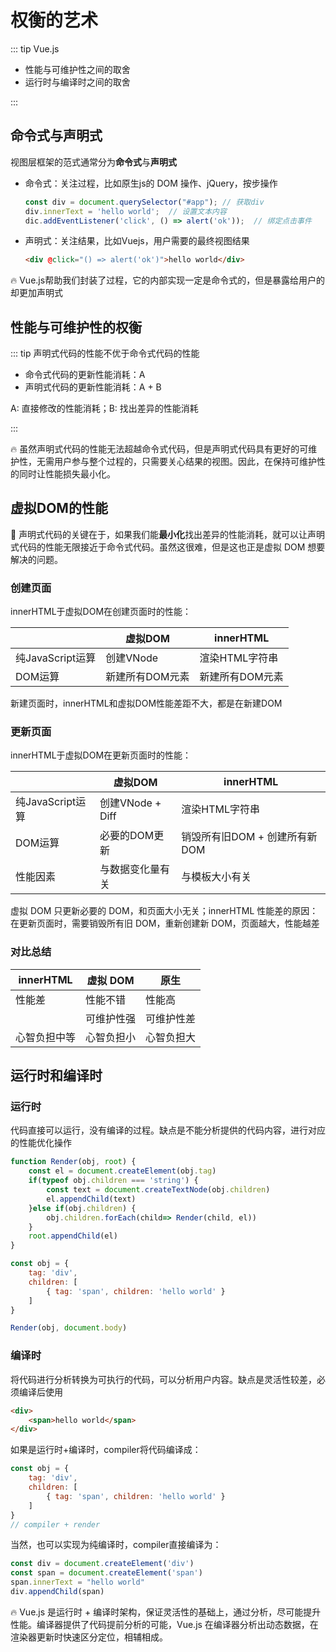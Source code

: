 

# 权衡的艺术

::: tip Vue.js

- 性能与可维护性之间的取舍
- 运行时与编译时之间的取舍

::: 

## 命令式与声明式

视图层框架的范式通常分为**命令式**与**声明式**

- 命令式：关注过程，比如原生js的 DOM 操作、jQuery，按步操作

  ```js
  const div = document.querySelector("#app"); // 获取div
  div.innerText = 'hello world';  // 设置文本内容
  dic.addEventListener('click', () => alert('ok'));  // 绑定点击事件
  ```

- 声明式：关注结果，比如Vuejs，用户需要的最终视图结果

  ```html
  <div @click="() => alert('ok')">hello world</div>
  ```

🔥 Vue.js帮助我们封装了过程，它的内部实现一定是命令式的，但是暴露给用户的却更加声明式

## 性能与可维护性的权衡

::: tip 声明式代码的性能不优于命令式代码的性能

- 命令式代码的更新性能消耗：A
- 声明式代码的更新性能消耗：A + B

A: 直接修改的性能消耗；B: 找出差异的性能消耗

:::

🔥 虽然声明式代码的性能无法超越命令式代码，但是声明式代码具有更好的可维护性，无需用户参与整个过程的，只需要关心结果的视图。因此，在保持可维护性的同时让性能损失最小化。

## 虚拟DOM的性能

🔖 声明式代码的关键在于，如果我们能**最小化**找出差异的性能消耗，就可以让声明式代码的性能无限接近于命令式代码。虽然这很难，但是这也正是虚拟 DOM 想要解决的问题。

### 创建页面

innerHTML于虚拟DOM在创建页面时的性能：

|                  | 虚拟DOM         | innerHTML       |
| ---------------- | --------------- | --------------- |
| 纯JavaScript运算 | 创建VNode       | 渲染HTML字符串  |
| DOM运算          | 新建所有DOM元素 | 新建所有DOM元素 |

新建页面时，innerHTML和虚拟DOM性能差距不大，都是在新建DOM

### 更新页面

innerHTML于虚拟DOM在更新页面时的性能：

|                  | 虚拟DOM          | innerHTML                     |
| ---------------- | ---------------- | ----------------------------- |
| 纯JavaScript运算 | 创建VNode + Diff | 渲染HTML字符串                |
| DOM运算          | 必要的DOM更新    | 销毁所有旧DOM + 创建所有新DOM |
| 性能因素         | 与数据变化量有关 | 与模板大小有关                |

虚拟 DOM 只更新必要的 DOM，和页面大小无关；innerHTML 性能差的原因：在更新页面时，需要销毁所有旧 DOM，重新创建新 DOM，页面越大，性能越差

### 对比总结

| innerHTML    | 虚拟 DOM   | 原生       |
| ------------ | ---------- | ---------- |
| 性能差       | 性能不错   | 性能高     |
|              | 可维护性强 | 可维护性差 |
| 心智负担中等 | 心智负担小 | 心智负担大 |

## 运行时和编译时

### 运行时

代码直接可以运行，没有编译的过程。缺点是不能分析提供的代码内容，进行对应的性能优化操作

```js
function Render(obj, root) {
    const el = document.createElement(obj.tag)
    if(typeof obj.children === 'string') {
        const text = document.createTextNode(obj.children)
        el.appendChild(text)
    }else if(obj.children) {
        obj.children.forEach(child=> Render(child, el))
    }
    root.appendChild(el)
}

const obj = {
    tag: 'div',
    children: [
        { tag: 'span', children: 'hello world' }
    ]
}

Render(obj, document.body)
```

### 编译时

将代码进行分析转换为可执行的代码，可以分析用户内容。缺点是灵活性较差，必须编译后使用

```html
<div>
    <span>hello world</span>
</div>
```

如果是运行时+编译时，compiler将代码编译成：

```js
const obj = {
    tag: 'div',
    children: [
        { tag: 'span', children: 'hello world' }
    ]
}
// compiler + render
```

当然，也可以实现为纯编译时，compiler直接编译为：

```js
const div = document.createElement('div')
const span = document.createElement('span')
span.innerText = "hello world"
div.appendChild(span)
```

🔥 Vue.js 是运行时 + 编译时架构，保证灵活性的基础上，通过分析，尽可能提升性能。编译器提供了代码提前分析的可能，Vue.js 在编译器分析出动态数据，在渲染器更新时快速区分定位，相辅相成。

## 
